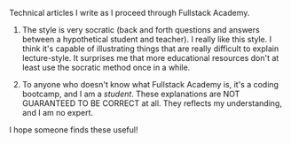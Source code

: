 Technical articles I write as I proceed through Fullstack Academy.

1) The style is very socratic (back and forth questions and answers between a hypothetical student and teacher). I really like this style. I think it's capable of illustrating things that are really difficult to explain lecture-style. It surprises me that more educational resources don't at least use the socratic method once in a while.

2) To anyone who doesn't know what Fullstack Academy is, it's a coding bootcamp, and I am a *student*. These explanations are NOT GUARANTEED TO BE CORRECT at all. They reflects my understanding, and I am no expert.

I hope someone finds these useful!